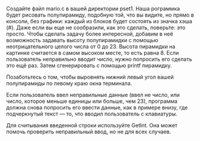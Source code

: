 Создайте файл mario.c в вашей директории pset1. Наша рограммка будет рисовать полупирамиду, подобную той, что вы видите, но прямо в консоли, без графики: каждый из блоков будет состоять из значка хэша (#). Даже если вы еще не сообразили, как это сделать, поверьте: это просто. Чтобы сделать задачу более интересной, добавим в неё возможность задавать высоту полупирамидки с помощью неотрицательного целого числа от 0 до 23. Высота пирамидки на картинке считается в самом высоком месте, то есть равна 8. Если пользователь неправильно вводит число, нужно попросить его сделать это ещё раз. Затем сгенерировать с помощью printf пирамидку. 

Позаботьтесь о том, чтобы выровнять нижний левый угол вашей полупирамиды по левому краю окна терминала. 

Если пользователь ввел неправильные данные (ввел не число, или число, которое меньше единицы или больше, чем 23), программа должна снова попросить его ввести данные, как в примере внизу, где подчеркнутый текст — то, что вводил пользователь с клавиатуры. 

Для считывания введенной строки используйте GetInt. Она может помочь проверить неправильный ввод, но не для всех случаев. 
